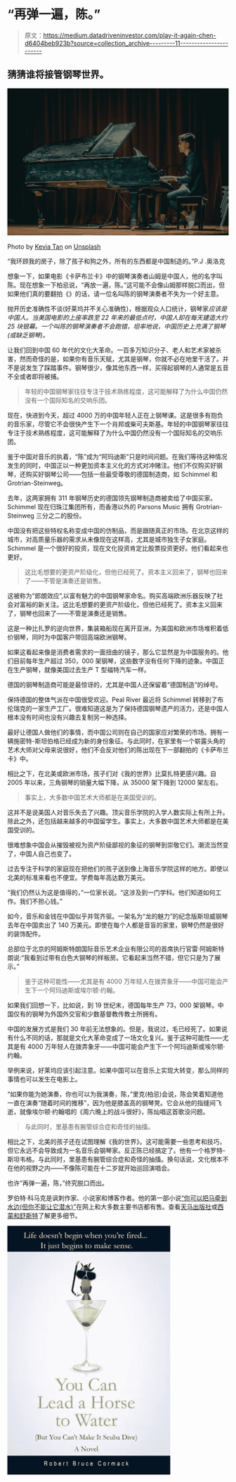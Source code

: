 # “再弹一遍，陈。”

> 原文：<https://medium.datadriveninvestor.com/play-it-again-chen-d6404beb923b?source=collection_archive---------11----------------------->

## 猜猜谁将接管钢琴世界。

![](img/a6b9016651356a30b675434ac01ac560.png)

Photo by [Kevia Tan](https://unsplash.com/@keviatan?utm_source=unsplash&utm_medium=referral&utm_content=creditCopyText) on [Unsplash](https://unsplash.com/s/photos/playing-piano?utm_source=unsplash&utm_medium=referral&utm_content=creditCopyText)

“我环顾我的房子，除了孩子和狗之外，所有的东西都是中国制造的。”P.J .奥洛克

想象一下，如果电影《卡萨布兰卡》中的钢琴演奏者山姆是中国人，他的名字叫陈。现在想象一下柏忌说，“再放一遍，陈。”这可能不会像山姆那样脱口而出，但如果他们真的要翻拍《》的话，请一位名叫陈的钢琴演奏者不失为一个好主意。

抛开历史准确性不谈(好莱坞并不关心准确性)，根据观众人口统计，钢琴家*应该是中国人。当美国电影的上座率跌至 22 年来的最低点时，中国人却在每天建造大约 25 块银幕。一个叫陈的钢琴演奏者不会跑错，坦率地说，中国历史上充满了钢琴(或缺乏钢琴)。*

让我们回到中国 60 年代的文化大革命。一百多万知识分子、老人和艺术家被杀害，然而奇怪的是，如果你有音乐天赋，尤其是钢琴，你就不必在地里干活了。并不是说发生了踩踏事件。钢琴很少，像其他东西一样，买得起钢琴的人通常是五音不全或者即将被捕。

> 年轻的中国钢琴家往往专注于技术熟练程度，这可能解释了为什么中国仍然没有一个国际知名的交响乐团。

现在，快进到今天，超过 4000 万的中国年轻人正在上钢琴课。这是很多有抱负的音乐家，尽管它不会很快产生下一个肖邦或柴可夫斯基。年轻的中国钢琴家往往专注于技术熟练程度，这可能解释了为什么中国仍然没有一个国际知名的交响乐团。

鉴于中国对音乐的执着，“陈”成为“阿玛迪斯”只是时间问题。在我们等待这种情况发生的同时，中国正以一种更加资本主义化的方式对冲赌注。他们不仅购买好钢琴，还购买好钢琴公司——包括一些最受尊敬的德国制造商，如 Schimmel 和 Grotrian-Steinweg。

去年，这两家拥有 311 年钢琴历史的德国领先钢琴制造商被卖给了中国买家。Schimmel 现在归珠江集团所有，而香港以外的 Parsons Music 拥有 Grotrian-Steinweg 三分之二的股份。

中国没有把这些特权名称变成中国的仿制品，而是跟随真正的市场。在北京这样的城市，对高质量乐器的需求从未像现在这样高，尤其是城市独生子女家庭。Schimmel 是一个很好的投资，现在文化投资肯定比股票投资更好。他们看起来也更好。

> 这比毛想要的更资产阶级化，但他已经死了。资本主义回来了，钢琴也回来了——不管是演奏还是销售。

这被称为“郎朗效应”,以富有魅力的中国钢琴家命名。购买高端欧洲乐器反映了社会对富裕的新关注。这比毛想要的更资产阶级化，但他已经死了。资本主义回来了，钢琴也回来了——不管是演奏还是销售。

这是一种比扎罗的逆向世界，集装箱船现在离开亚洲，为美国和欧洲市场堆积着低价钢琴，同时为中国客户带回高端欧洲钢琴。

如果这看起来像是消费者需求的一面扭曲的镜子，那么它显然是为中国服务的。他们目前每年生产超过 350，000 架钢琴，这些数字没有任何下降的迹象。中国正在生产钢琴，就像美国过去生产 T 型福特汽车一样。

德国的钢琴制造商可能是最惊讶的，尤其是中国人还保留着“德国制造”的绰号。

保持德国的整体气派在中国很受欢迎。Peal River 最近将 Schimmel 转移到了布伦瑞克的一家生产工厂。很难知道这是为了保持德国钢琴遗产的活力，还是中国人根本没有时间也没有兴趣去复制另一种选择。

最好让德国人做他们的事情，而中国公司则在自己的国家应对繁荣的市场。拥有一辆施密特-斯坦伯格已经成为新的身份象征。与此同时，在家里有一个崭露头角的艺术大师对父母来说很好，他们不会反对他们的陈出现在下一部翻拍的《卡萨布兰卡》中。

相比之下，在北美或欧洲市场，孩子们对《我的世界》比莫扎特更感兴趣。自 2005 年以来，三角钢琴的销量大幅下降，从 35000 架下降到 12000 架左右。

> 事实上，大多数中国艺术大师都是在美国受训的。

这并不是说美国人对音乐失去了兴趣。顶尖音乐学院的入学人数实际上有所上升。除此之外，还包括越来越多的中国留学生。事实上，大多数中国艺术大师都是在美国受训的。

很难想象中国会从摧毁被视为资产阶级鄙视的象征的钢琴到崇敬它们。潮流当然变了，中国人自己也变了。

过去专注于科学的家庭现在把他们的孩子送到像上海音乐学院这样的地方。即使以北美的标准来看也不便宜。学费每年高达数万美元。

“我们仍然认为这是值得的，”一位家长说。“这涉及到一门学科。他们知道如何工作。我们不担心钱。”

如今，音乐和金钱在中国似乎并驾齐驱。一架名为“龙的魅力”的纪念版斯坦威钢琴去年在中国卖出了 140 万美元。即使在每个人都是音盲的家里，钢琴仍然是很好的装饰配件。

总部位于北京的阿姆斯特朗国际音乐艺术企业有限公司的首席执行官雷·阿姆斯特朗说:“我看到过带有白色大钢琴的样板房。它看起来当然不错，但它只是为了展示。”

> 鉴于这种可能性——尤其是有 4000 万年轻人在拨弄象牙——中国可能会产生下一个阿玛迪斯或埃尔顿·约翰。

如果我们回想一下，比如说，到 19 世纪末，德国每年生产 73，000 架钢琴。中国仅有的钢琴为外国外交官和少数基督教传教士所拥有。

中国的发展方式是我们 30 年前无法想象的。但是，我说过，毛已经死了。如果说有什么不同的话，那就是文化大革命变成了一场文化复兴。鉴于这种可能性——尤其是有 4000 万年轻人在拨弄象牙——中国可能会产生下一个阿玛迪斯或埃尔顿·约翰。

举例来说，好莱坞应该引起注意。如果中国可以在音乐上实现大转变，那么同样的事情也可以发生在电影上。

“如果你能为她演奏，你也可以为我演奏，陈，”里克(柏忌)会说，陈会笑着知道他一直在演奏“随着时间的推移”，因为他是膝盖高的钢琴凳。它会从他的指缝间飞逝，就像埃尔顿·约翰唱的《周六晚上的战斗很好》，陈灿唱这首歌没问题。

> 与此同时，里基患有腕管综合症和奇怪的抽搐。

相比之下，北美的孩子还在试图理解《我的世界》。这可能需要一些思考和技巧，但它永远不会导致成为一名音乐会钢琴家。反正陈已经搞定了。他有一个格罗特-斯坦韦格。与此同时，里基患有腕管综合症和奇怪的抽搐。换句话说，文化根本不在他的视野之内——不像陈可能在十二岁就开始巡回演唱会。

也许“再弹一遍，陈，”终究脱口而出。

罗伯特·科马克是讽刺作家、小说家和博客作者。他的第一部小说[“你可以把马牵到水边(但你不能让它潜水)”](http://robertcormack.net/)在网上和大多数主要书店都有售。查看[天马出版社](http://skyhorsepublishing.com/)或[西蒙和舒斯特](http://simonandschuster.ca/)了解更多细节。

![](img/88e0d637333fe144177372b0cd6b07e8.png)